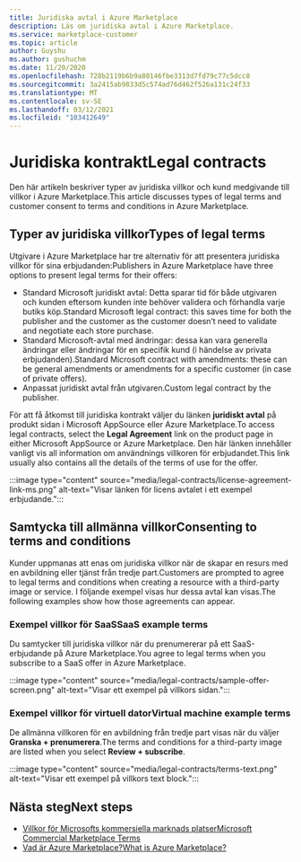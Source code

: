 ```yaml
---
title: Juridiska avtal i Azure Marketplace
description: Läs om juridiska avtal i Azure Marketplace.
ms.service: marketplace-customer
ms.topic: article
author: Guyshu
ms.author: gushuchm
ms.date: 11/20/2020
ms.openlocfilehash: 728b2119b6b9a80146fbe3313d7fd79c77c5dcc8
ms.sourcegitcommit: 3a2415ab9833d5c574ad76d462f526a131c24f33
ms.translationtype: MT
ms.contentlocale: sv-SE
ms.lasthandoff: 03/12/2021
ms.locfileid: "103412649"
---
```

# <a name="legal-contracts"></a><span data-ttu-id="88b15-103">Juridiska kontrakt</span><span class="sxs-lookup"><span data-stu-id="88b15-103">Legal contracts</span></span>

<span data-ttu-id="88b15-104">Den här artikeln beskriver typer av juridiska villkor och kund medgivande till villkor i Azure Marketplace.</span><span class="sxs-lookup"><span data-stu-id="88b15-104">This article discusses types of legal terms and customer consent to terms and conditions in Azure Marketplace.</span></span>

## <a name="types-of-legal-terms"></a><span data-ttu-id="88b15-105">Typer av juridiska villkor</span><span class="sxs-lookup"><span data-stu-id="88b15-105">Types of legal terms</span></span>

<span data-ttu-id="88b15-106">Utgivare i Azure Marketplace har tre alternativ för att presentera juridiska villkor för sina erbjudanden:</span><span class="sxs-lookup"><span data-stu-id="88b15-106">Publishers in Azure Marketplace have three options to present legal terms for their offers:</span></span>

- <span data-ttu-id="88b15-107">Standard Microsoft juridiskt avtal: Detta sparar tid för både utgivaren och kunden eftersom kunden inte behöver validera och förhandla varje butiks köp.</span><span class="sxs-lookup"><span data-stu-id="88b15-107">Standard Microsoft legal contract: this saves time for both the publisher and the customer as the customer doesn’t need to validate and negotiate each store purchase.</span></span>
- <span data-ttu-id="88b15-108">Standard Microsoft-avtal med ändringar: dessa kan vara generella ändringar eller ändringar för en specifik kund (i händelse av privata erbjudanden).</span><span class="sxs-lookup"><span data-stu-id="88b15-108">Standard Microsoft contract with amendments: these can be general amendments or amendments for a specific customer (in case of private offers).</span></span>
- <span data-ttu-id="88b15-109">Anpassat juridiskt avtal från utgivaren.</span><span class="sxs-lookup"><span data-stu-id="88b15-109">Custom legal contract by the publisher.</span></span>

<span data-ttu-id="88b15-110">För att få åtkomst till juridiska kontrakt väljer du länken **juridiskt avtal** på produkt sidan i Microsoft AppSource eller Azure Marketplace.</span><span class="sxs-lookup"><span data-stu-id="88b15-110">To access legal contracts, select the **Legal Agreement** link on the product page in either Microsoft AppSource or Azure Marketplace.</span></span> <span data-ttu-id="88b15-111">Den här länken innehåller vanligt vis all information om användnings villkoren för erbjudandet.</span><span class="sxs-lookup"><span data-stu-id="88b15-111">This link usually also contains all the details of the terms of use for the offer.</span></span>

:::image type="content" source="media/legal-contracts/license-agreement-link-ms.png" alt-text="Visar länken för licens avtalet i ett exempel erbjudande.":::

## <a name="consenting-to-terms-and-conditions"></a><span data-ttu-id="88b15-113">Samtycka till allmänna villkor</span><span class="sxs-lookup"><span data-stu-id="88b15-113">Consenting to terms and conditions</span></span>

<span data-ttu-id="88b15-114">Kunder uppmanas att enas om juridiska villkor när de skapar en resurs med en avbildning eller tjänst från tredje part.</span><span class="sxs-lookup"><span data-stu-id="88b15-114">Customers are prompted to agree to legal terms and conditions when creating a resource with a third-party image or service.</span></span> <span data-ttu-id="88b15-115">I följande exempel visas hur dessa avtal kan visas.</span><span class="sxs-lookup"><span data-stu-id="88b15-115">The following examples show how those agreements can appear.</span></span>

### <a name="saas-example-terms"></a><span data-ttu-id="88b15-116">Exempel villkor för SaaS</span><span class="sxs-lookup"><span data-stu-id="88b15-116">SaaS example terms</span></span>

<span data-ttu-id="88b15-117">Du samtycker till juridiska villkor när du prenumererar på ett SaaS-erbjudande på Azure Marketplace.</span><span class="sxs-lookup"><span data-stu-id="88b15-117">You agree to legal terms when you subscribe to a SaaS offer in Azure Marketplace.</span></span>

:::image type="content" source="media/legal-contracts/sample-offer-screen.png" alt-text="Visar ett exempel på villkors sidan.":::

### <a name="virtual-machine-example-terms"></a><span data-ttu-id="88b15-119">Exempel villkor för virtuell dator</span><span class="sxs-lookup"><span data-stu-id="88b15-119">Virtual machine example terms</span></span>

<span data-ttu-id="88b15-120">De allmänna villkoren för en avbildning från tredje part visas när du väljer **Granska + prenumerera**.</span><span class="sxs-lookup"><span data-stu-id="88b15-120">The terms and conditions for a third-party image are listed when you select **Review + subscribe**.</span></span>

:::image type="content" source="media/legal-contracts/terms-text.png" alt-text="Visar ett exempel på villkors text block.":::

## <a name="next-steps"></a><span data-ttu-id="88b15-122">Nästa steg</span><span class="sxs-lookup"><span data-stu-id="88b15-122">Next steps</span></span>

- [<span data-ttu-id="88b15-123">Villkor för Microsofts kommersiella marknads platser</span><span class="sxs-lookup"><span data-stu-id="88b15-123">Microsoft Commercial Marketplace Terms</span></span>](https://azure.microsoft.com/support/legal/marketplace-terms/)
- [<span data-ttu-id="88b15-124">Vad är Azure Marketplace?</span><span class="sxs-lookup"><span data-stu-id="88b15-124">What is Azure Marketplace?</span></span>](azure-marketplace-overview.md) 
